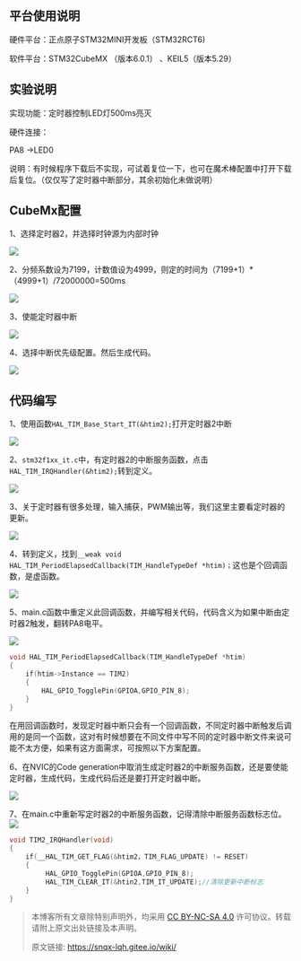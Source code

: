 ## 平台使用说明

硬件平台：正点原子STM32MINI开发板（STM32RCT6)

软件平台：STM32CubeMX （版本6.0.1） 、KEIL5（版本5.29）

## 实验说明

实现功能：定时器控制LED灯500ms亮灭 

硬件连接： 

PA8 ->LED0 

说明：有时候程序下载后不实现，可试着复位一下，也可在魔术棒配置中打开下载后复位。（仅仅写了定时器中断部分，其余初始化未做说明）

## CubeMx配置

1、选择定时器2，并选择时钟源为内部时钟

![](image/03_定时器中断_pic01.png)

2、分频系数设为7199，计数值设为4999，则定的时间为（7199+1）\*（4999+1）/72000000=500ms

![](image/03_定时器中断_pic02.png)

3、使能定时器中断

![](image/03_定时器中断_pic03.png)

4、选择中断优先级配置。然后生成代码。

![](image/03_定时器中断_pic04.png)

## 代码编写

1、使用函数`HAL_TIM_Base_Start_IT(&htim2);`打开定时器2中断

![](image/03_定时器中断_pic05.png)

2、`stm32f1xx_it.c`中，有定时器2的中断服务函数，点击`HAL_TIM_IRQHandler(&htim2);`转到定义。

![](image/03_定时器中断_pic06.png)

3、关于定时器有很多处理，输入捕获，PWM输出等，我们这里主要看定时器的更新。

![](image/03_定时器中断_pic07.png)

4、转到定义，找到`__weak void HAL_TIM_PeriodElapsedCallback(TIM_HandleTypeDef *htim)；`这也是个回调函数，是虚函数。

![](image/03_定时器中断_pic08.png)

5、main.c函数中重定义此回调函数，并编写相关代码，代码含义为如果中断由定时器2触发，翻转PA8电平。

![](image/03_定时器中断_pic09.png)

```c
void HAL_TIM_PeriodElapsedCallback(TIM_HandleTypeDef *htim)  
{  
    if(htim->Instance == TIM2)  
    {  
        HAL_GPIO_TogglePin(GPIOA,GPIO_PIN_8);  
    }  
}
```

在用回调函数时，发现定时器中断只会有一个回调函数，不同定时器中断触发后调用的是同一个函数，这对有时候想要在不同文件中写不同的定时器中断文件来说可能不太方便，如果有这方面需求，可按照以下方案配置。

6、在NVIC的Code generation中取消生成定时器2的中断服务函数，还是要使能定时器，生成代码，生成代码后还是要打开定时器中断。

![](image/03_定时器中断_pic10.png)

7、在main.c中重新写定时器2的中断服务函数，记得清除中断服务函数标志位。 
![](image/03_定时器中断_pic11.png)

```c
void TIM2_IRQHandler(void)  
{  
    if(__HAL_TIM_GET_FLAG(&htim2，TIM_FLAG_UPDATE) != RESET)  
    {  
         HAL_GPIO_TogglePin(GPIOA,GPIO_PIN_8);  
         HAL_TIM_CLEAR_IT(&htin2,TIM_IT_UPDATE);//清除更新中断标志  
    }  
}
```

>本博客所有文章除特别声明外，均采用 [CC BY-NC-SA 4.0](https://creativecommons.org/licenses/by-nc-sa/4.0/) 许可协议。转载请附上原文出处链接及本声明。
>
>原文链接: https://snqx-lqh.gitee.io/wiki/
